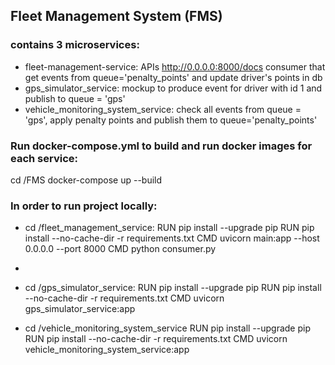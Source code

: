 ## Fleet Management System (FMS)
### contains 3 microservices:
- fleet-management-service: APIs http://0.0.0.0:8000/docs
                            consumer that get events from queue='penalty_points' and update driver's points in db 
- gps_simulator_service: mockup to produce event for driver with id 1 and publish to queue = 'gps'
- vehicle_monitoring_system_service: check all events from queue = 'gps', apply penalty points and publish them 
  to queue='penalty_points'



### Run docker-compose.yml to build and run docker images for each service:
cd /FMS
docker-compose up --build


### In order to run project locally:

- cd /fleet_management_service:
    RUN pip install --upgrade pip
    RUN pip install --no-cache-dir -r requirements.txt
    CMD uvicorn main:app --host 0.0.0.0 --port 8000
    CMD python consumer.py
- 
- cd /gps_simulator_service:
    RUN pip install --upgrade pip
    RUN pip install --no-cache-dir -r requirements.txt
    CMD uvicorn gps_simulator_service:app
    

- cd /vehicle_monitoring_system_service
    RUN pip install --upgrade pip
    RUN pip install --no-cache-dir -r requirements.txt
    CMD uvicorn vehicle_monitoring_system_service:app

